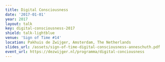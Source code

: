```yaml
---
title: Digital Consciousness
date: '2017-01-01'
year: 2017
layout: talk
key: digital-consciousness-2017
shield: talk-lightblue
venue: 'Sign of Time #14'
location: Pakhuis de Zwijger, Amsterdam, The Netherlands
slides_url: /assets/sign-of-time-digital-consciousness-anneschuth.pdf
event_url: https://dezwijger.nl/programma/digital-conciousness
---
```

